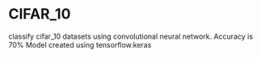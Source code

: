 # CIFAR_10
classify cifar_10 datasets using convolutional neural network. 
Accuracy is 70%
Model created using tensorflow.keras

